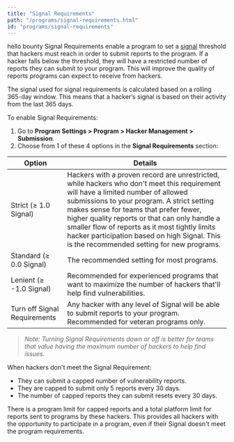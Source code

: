 ```yaml
---
title: "Signal Requirements"
path: "/programs/signal-requirements.html"
id: "programs/signal-requirements"
---
```

hello bounty
Signal Requirements enable a program to set a [signal](/hackers/signal-and-impact.html) threshold that hackers must reach in order to submit reports to the program. If a hacker falls below the threshold, they will have a restricted number of reports they can submit to your program. This will improve the quality of reports programs can expect to receive from hackers.

The signal used for signal requirements is calculated based on a rolling 365-day window. This means that a hacker’s signal is based on their activity from the last 365 days. 

To enable Signal Requirements:
1. Go to **Program Settings > Program > Hacker Management > Submission**.
2. Choose from 1 of these 4 options in the **Signal Requirements** section:

Option | Details
------ | ------
Strict (≥ 1.0 Signal) | Hackers with a proven record are unrestricted, while hackers who don't meet this requirement will have a limited number of allowed submissions to your program. A strict setting makes sense for teams that prefer fewer, higher quality reports or that can only handle a smaller flow of reports  as it most tightly limits hacker participation based on high Signal. This is the recommended setting for new programs.
Standard (≥ 0.0 Signal) | The recommended setting for most programs.
Lenient (≥ -1.0 Signal) | Recommended for experienced programs that want to maximize the number of hackers that'll help find vulnerabilities.
Turn off Signal Requirements | Any hacker with any level of Signal will be able to submit reports to your program. Recommended for veteran programs only.

><i>Note: Turning Signal Requirements down or off is better for teams that value having the maximum number of hackers to help find issues.</i>

When hackers don't meet the Signal Requirement:
* They can submit a capped number of vulnerability reports.
* They are capped to submit only 5 reports every 30 days.
* The number of capped reports they can submit resets every 30 days.

There is a program limit for capped reports and a total platform limit for reports sent to programs by these hackers. This provides all hackers with the opportunity to participate in a program, even if their Signal doesn't meet the program requirements.
